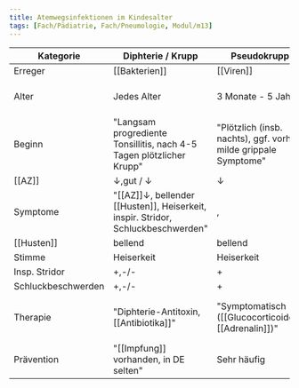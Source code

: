 ```yaml
---
title: Atemwegsinfektionen im Kindesalter
tags: [Fach/Pädiatrie, Fach/Pneumologie, Modul/m13]
---
```


Kategorie|Diphterie / Krupp|Pseudokrupp|Epiglottitis
-|-|-|-|
Erreger|[[Bakterien]]|[[Viren]]|[[Bakterien]]
Alter|Jedes Alter|3 Monate - 5 Jahre|"Jedes Alter, v.a. Senioren, Ungeimpfte"
Beginn|"Langsam progrediente Tonsillitis, nach 4-5 Tagen plötzlicher Krupp"|"Plötzlich (insb. nachts), ggf. vorher milde grippale Symptome"|"Plötzlich, fulminant"
[[AZ]]|↓,gut / ↓|↓
Symptome|"[[AZ]]↓, bellender [[Husten]], Heiserkeit, inspir. Stridor, Schluckbeschwerden"|,
[[Husten]]|bellend|bellend|-/-
Stimme|Heiserkeit|Heiserkeit|Kloßig
Insp. Stridor|+,-/-|+
Schluckbeschwerden|+,-/-|+
Therapie|"Diphterie-Antitoxin, [[Antibiotika]]"|"Symptomatisch ([[Glucocorticoide]], [[Adrenalin]])"|"[[Antibiotika]], Symptomatisch ([[Glucocorticoide]], [[Adrenalin]])"
Prävention|"[[Impfung]] vorhanden, in DE selten"|Sehr häufig|[[Impfung]] vorhanden (HiB)
